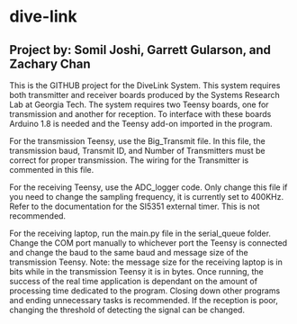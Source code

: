 # dive-link
## Project by: Somil Joshi, Garrett Gularson, and Zachary Chan
This is the GITHUB project for the DiveLink System. This system requires both transmitter and receiver boards produced by the Systems Research Lab at Georgia Tech. The system requires two Teensy boards, one for transmission and another for reception. To interface with these boards Arduino 1.8 is needed and the Teensy add-on imported in the program.

For the transmission Teensy, use the Big_Transmit file. In this file, the transmission baud, Transmit ID, and Number of Transmitters must be correct for proper transmission. The wiring for the Transmitter is commented in this file.

For the receiving Teensy, use the ADC_logger code. Only change this file if you need to change the sampling frequency, it is currently set to 400KHz. Refer to the documentation for the SI5351 external timer. This is not recommended.

For the receiving laptop, run the main.py file in the serial_queue folder. Change the COM port manually to whichever port the Teensy is connected and change the baud to the same baud and message size of the transmission Teensy. Note: the message size for the receiving laptop is in bits while in the transmission Teensy it is in bytes. Once running, the success of the real time application is dependant on the amount of processing time dedicated to the program. Closing down other programs and ending unnecessary tasks is recommended. If the reception is poor, changing the threshold of detecting the signal can be changed.
